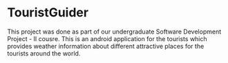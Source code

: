 # TouristGuider
This project was done as part of our undergraduate Software Development Project - II cousre.
This is an android application for the tourists which provides weather information about different attractive places for the 
tourists around the world. 
